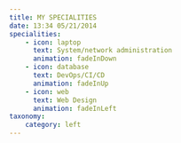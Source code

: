 ```yaml
---
title: MY SPECIALITIES
date: 13:34 05/21/2014
specialities:
    - icon: laptop
      text: System/network administration
      animation: fadeInDown
    - icon: database
      text: DevOps/CI/CD
      animation: fadeInUp
    - icon: web
      text: Web Design
      animation: fadeInLeft
taxonomy:
    category: left
---
```

